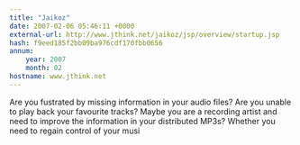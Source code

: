 ```yaml
---
title: "Jaikoz"
date: 2007-02-06 05:46:11 +0000
external-url: http://www.jthink.net/jaikoz/jsp/overview/startup.jsp
hash: f9eed185f2bb09ba976cdf170fbb0656
annum:
    year: 2007
    month: 02
hostname: www.jthink.net
---
```


Are you fustrated by missing information in your audio files? Are you unable to play back your favourite tracks? Maybe you are a recording artist and need to improve the information in your distributed MP3s? Whether you need to regain control of your musi
